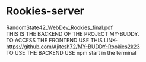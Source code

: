 # Rookies-server
[RandomState42_WebDev_Rookies_final.pdf](https://github.com/Ajitesh72/Rookies-server/files/10717097/RandomState42_WebDev_Rookies_final.pdf) <br/>
THIS IS THE BACKEND OF THE PROJECT MY-BUDDY. <br/>
TO ACCESS THE FRONTEND USE THIS LINK-https://github.com/Ajitesh72/MY-BUDDY-Rookies2k23 <br/>
TO USE THE BACKEND USE npm start in the terminal
